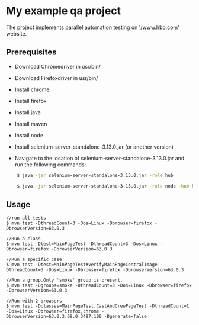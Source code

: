 # My example qa project

The project implements parallel automation testing on '/www.hbo.com' website.

## Prerequisites

 * Download Сhromedriver in usr/bin/ 
  
 * Download Firefoxdriver in usr/bin/
  
 * Install chrome 
  
 * Install firefox 

 * Install java 

 * Install maven

 * Install node
 
 * Install selenium-server-standalone-3.13.0.jar (or another version)


 * Navigate to the location of selenium-server-standalone-3.13.0.jar and run the following commands:
```bash
    $ java -jar selenium-server-standalone-3.13.0.jar -role hub

    $ java -jar selenium-server-standalone-3.13.0.jar -role node -hub http://localhost:4444/grid/register

```

## Usage

```
//run all tests
$ mvn test -DthreadCount=3 -Dos=Linux -Dbrowser=firefox -DbrowserVersion=63.0.3

//Run a class
$ mvn test -Dtest=MainPageTest -DthreadCount=3 -Dos=Linux -Dbrowser=firefox -DbrowserVersion=63.0.3

//Run a specific case
$ mvn test -Dtest=MainPageTest#verifyMainPageCentralImage -DthreadCount=3 -Dos=Linux -Dbrowser=firefox -DbrowserVersion=63.0.3

//Run a group.Only 'smoke' group is present.
$ mvn test -Dgroups=smoke -DthreadCount=3 -Dos=Linux -Dbrowser=firefox -DbrowserVersion=63.0.3

//Run with 2 browsers
$ mvn test -Dclasses=MainPageTest,CastAndCrewPageTest -DthreadCount=1 -Dos=Linux -Dbrowser=firefox,chrome -DbrowserVersion=63.0.3,69.0.3497.100 -Dgenerate=false

```
